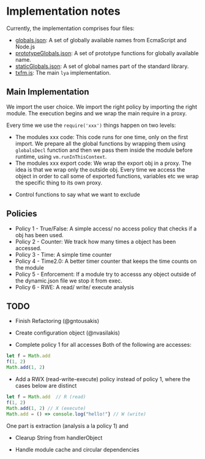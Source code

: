 # Implementation notes

Currently, the implementation comprises four files:

* [globals.json](./globals.json): A set of globally available names from EcmaScript and Node.js
* [prototypeGlobals.json](./prototypeGlobals.json): A set of prototype functions for globally available name.
* [staticGlobals.json](./staticGlobals.json): A set of global names part of the standard library.
* [txfm.js](./txfm.json): The main `lya` implementation.

## Main Implementation

We import the user choice. We import the right policy by importing the right module.
The execution begins and we wrap the main require in a proxy.

Every time we use the `require('xxx')` things happen on two levels: 

* The modules xxx code: This code runs for one time, only on the first import. 
We prepare all the global functions by wrapping them using `globalsDecl` function and 
then we pass them inside the module before runtime, using `vm.runInThisContext`.  
* The modules xxx export code: We wrap the export obj in a proxy. The idea is that we wrap
only the outside obj. Every time we access the object in order to call some of exported functions,
variables etc we wrap the specific thing to its own proxy.  

+ Control functions to say what we want to exclude

## Policies

* Policy 1 - True/False: A simple access/ no access policy that checks if a obj has been used.
* Policy 2 - Counter: We track how many times a object has been accessed.
* Policy 3 - Time: A simple time counter 
* Policy 4 - Time2.0: A better timer counter that keeps the time counts on the module
* Policy 5 - Enforcement: If a module try to accesss any object outside of the dynamic.json file we
stop it from exec.
* Policy 6 - RWE: A read/ write/ execute analysis

## TODO

* Finish Refactoring (@gntousakis)

* Create configuration object (@nvasilakis)

* Complete policy 1 for all accesses
Both of the following are accesses:

```JavaScript
let f = Math.add 
f(1, 2)
Math.add(1, 2)
  ```

* Add a RWX (read-write-execute) policy instead of policy 1, where the cases below are distinct
```JavaScript
let f = Math.add  // R (read)
f(1, 2)
Math.add(1, 2) // X (execute)
Math.add = () => console.log("hello!"} // W (write)
```
One part is extraction (analysis a la policy 1) and 

* Clearup String from handlerObject

* Handle module cache and circular dependencies

